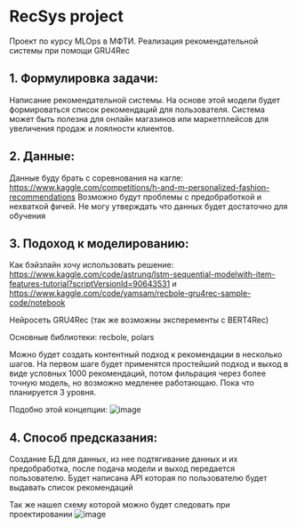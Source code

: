 # RecSys project
Проект по курсу MLOps в МФТИ. Реализация рекомендательной системы при помощи GRU4Rec

## 1. Формулировка задачи:
Написание рекомендательной системы. На основе этой модели будет формироваться список рекомендаций для пользователя. Система может быть полезна для онлайн магазинов или маркетплейсов для увеличения продаж и лоялности клиентов.
## 2. Данные:
Данные буду брать с соревнования на кагле: https://www.kaggle.com/competitions/h-and-m-personalized-fashion-recommendations
Возможно будут проблемы с предобработкой и нехваткой фичей. Не могу утверждать что данных будет достаточно для обучения
## 3. Подоход к моделированию: 
Как бэйзлайн хочу использовать решение: https://www.kaggle.com/code/astrung/lstm-sequential-modelwith-item-features-tutorial?scriptVersionId=90643531 и https://www.kaggle.com/code/yamsam/recbole-gru4rec-sample-code/notebook

Нейросеть GRU4Rec (так же возможны эксперементы с BERT4Rec)

Основные библиотеки: recbole, polars

Можно будет создать контентный подход к рекомендации в несколько шагов. На первом шаге будет применятся простейший подход и выход в виде условных 1000 рекомендаций, потом фильрация через более точную модель, но возможно медленее работающаю. Пока что планируется 3 уровня.

Подобно этой концепции: ![image](https://github.com/Bunsans/MLOps-course-RecSys/assets/95955512/65a1bf77-8400-428e-a705-ef766678ab84)


## 4. Способ предсказания:
Создание БД для данных, из нее подтягивание данных и их предобработка, после подача модели и выход передается пользователю. Будет написана API которая по пользователю будет выдавать список рекомендаций

Так же нашел схему которой можно будет следовать при проектировании
![image](https://github.com/Bunsans/MLOps-course-RecSys/assets/95955512/baeadce8-bc93-483e-be5e-0526c7c125b4)

